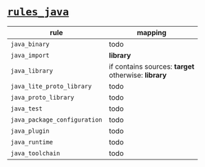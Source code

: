 # [`rules_java`](https://github.com/bazelbuild/rules_java)

| rule                         | mapping                                             |
|------------------------------|-----------------------------------------------------|
| `java_binary`                | todo                                                |
| `java_import`                | **library**                                             |
| `java_library`               | if contains sources: **target**<br/> otherwise: **library** |
| `java_lite_proto_library`    | todo                                                |
| `java_proto_library`         | todo                                                |
| `java_test`                  | todo                                                |
| `java_package_configuration` | todo                                                |
| `java_plugin`                | todo                                                |
| `java_runtime`               | todo                                                |
| `java_toolchain`             | todo                                                |